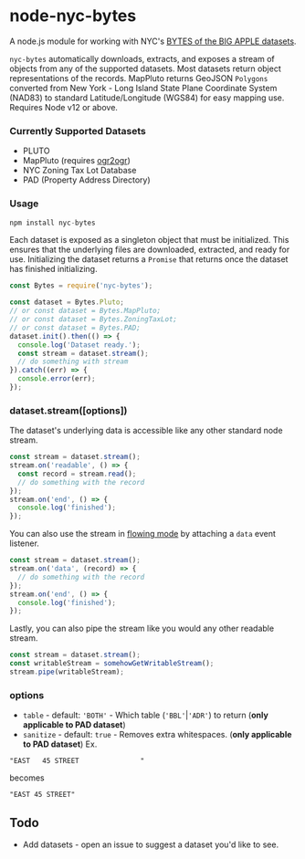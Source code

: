 node-nyc-bytes
==============

A node.js module for working with NYC's [BYTES of the BIG APPLE datasets](https://www1.nyc.gov/site/planning/data-maps/open-data.page).

`nyc-bytes` automatically downloads, extracts, and exposes a stream of objects from any of the supported datasets. Most datasets return object representations of the records. MapPluto returns GeoJSON `Polygons` converted from New York - Long Island State Plane Coordinate System (NAD83) to standard Latitude/Longitude (WGS84) for easy mapping use. Requires Node v12 or above.

### Currently Supported Datasets
* PLUTO
* MapPluto (requires [ogr2ogr](http://trac.osgeo.org/gdal/wiki/DownloadingGdalBinaries))
* NYC Zoning Tax Lot Database
* PAD (Property Address Directory)

### Usage

```js
npm install nyc-bytes
```

Each dataset is exposed as a singleton object that must be initialized. This ensures that the underlying files are downloaded, extracted, and ready for use. Initializing the dataset returns a `Promise` that returns once the dataset has finished initializing.
```js
const Bytes = require('nyc-bytes');

const dataset = Bytes.Pluto;
// or const dataset = Bytes.MapPluto;
// or const dataset = Bytes.ZoningTaxLot;
// or const dataset = Bytes.PAD;
dataset.init().then(() => {
  console.log('Dataset ready.');
  const stream = dataset.stream();
  // do something with stream
}).catch((err) => {
  console.error(err);
});
```

### dataset.stream([options])

The dataset's underlying data is accessible like any other standard node stream.

```js
const stream = dataset.stream();
stream.on('readable', () => {
  const record = stream.read();
  // do something with the record
});
stream.on('end', () => {
  console.log('finished');
});
```

You can also use the stream in [flowing mode](http://nodejs.org/api/stream.html#stream_event_data) by attaching a `data` event listener.

```js
const stream = dataset.stream();
stream.on('data', (record) => {
  // do something with the record
});
stream.on('end', () => {
  console.log('finished');
});
```

Lastly, you can also pipe the stream like you would any other readable stream.

```js
const stream = dataset.stream();
const writableStream = somehowGetWritableStream();
stream.pipe(writableStream);
```

### options

* `table` - default: `'BOTH'` - Which table (`'BBL'`|`'ADR'`) to return (**only applicable to PAD dataset**)
* `sanitize` - default: `true` - Removes extra whitespaces. (**only applicable to PAD dataset**) Ex.
```
"EAST   45 STREET               "
```
becomes
```
"EAST 45 STREET"
```

## Todo
* Add datasets - open an issue to suggest a dataset you'd like to see.

